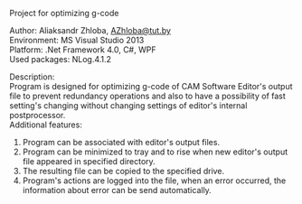 Project for optimizing g-code  
  
Author: 		Aliaksandr Zhloba, AZhloba@tut.by  
Environment: 		MS Visual Studio 2013  
Platform: 		.Net Framework 4.0, C#, WPF  
Used packages:		NLog.4.1.2  
  
  
Description:  
Program is designed for optimizing g-code of CAM Software Editor's output file to prevent redundancy operations and also to have a possibility of fast setting's changing without changing settings of editor's internal postprocessor.    
Additional features:  
1. Program can be associated with editor's output files.  
2. Program can be minimized to tray and to rise when new editor's output file appeared in specified directory.  
3. The resulting file can be copied to the specified drive.  
4. Program's actions are logged into the file, when an error occurred, the information about error can be send automatically.  
